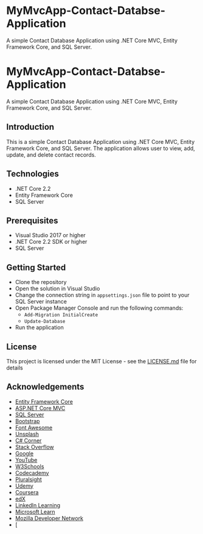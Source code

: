 # MyMvcApp-Contact-Databse-Application
A simple Contact Database Application using .NET Core MVC, Entity Framework Core, and SQL Server.

# MyMvcApp-Contact-Databse-Application
A simple Contact Database Application using .NET Core MVC, Entity Framework Core, and SQL Server.

## Introduction
This is a simple Contact Database Application using .NET Core MVC, Entity Framework Core, and SQL Server. The application allows user to view, add, update, and delete contact records. 

## Technologies
- .NET Core 2.2
- Entity Framework Core
- SQL Server

## Prerequisites
- Visual Studio 2017 or higher
- .NET Core 2.2 SDK or higher
- SQL Server

## Getting Started
- Clone the repository
- Open the solution in Visual Studio
- Change the connection string in `appsettings.json` file to point to your SQL Server instance
- Open Package Manager Console and run the following commands:
  - `Add-Migration InitialCreate`
  - `Update-Database`
- Run the application

## License
This project is licensed under the MIT License - see the [LICENSE.md](LICENSE.md) file for details

## Acknowledgements
- [Entity Framework Core](https://docs.microsoft.com/en-us/ef/core/)
- [ASP.NET Core MVC](https://docs.microsoft.com/en-us/aspnet/core/mvc/overview)
- [SQL Server](https://www.microsoft.com/en-us/sql-server/)
- [Bootstrap](https://getbootstrap.com/)
- [Font Awesome](https://fontawesome.com/)
- [Unsplash](https://unsplash.com/)
- [C# Corner](https://www.c-sharpcorner.com/)
- [Stack Overflow](https://stackoverflow.com/)
- [Google](https://www.google.com/)
- [YouTube](https://www.youtube.com/)
- [W3Schools](https://www.w3schools.com/)
- [Codecademy](https://www.codecademy.com/)
- [Pluralsight](https://www.pluralsight.com/)
- [Udemy](https://www.udemy.com/)
- [Coursera](https://www.coursera.org/)
- [edX](https://www.edx.org/)
- [LinkedIn Learning](https://www.linkedin.com/learning/)
- [Microsoft Learn](https://learn.microsoft.com/)
- [Mozilla Developer Network](https://developer.mozilla.org/en-US/)
- [